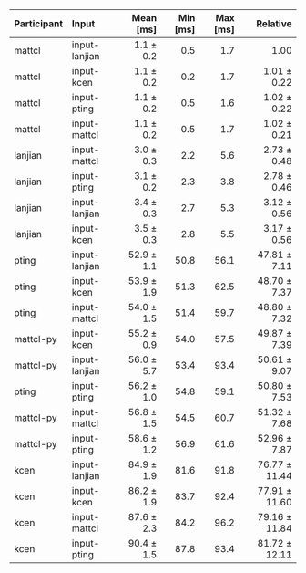 | Participant | Input | Mean [ms] | Min [ms] | Max [ms] | Relative |
|:---|:---|---:|---:|---:|---:|
| mattcl | input-lanjian | 1.1 ± 0.2 | 0.5 | 1.7 | 1.00 |
| mattcl | input-kcen | 1.1 ± 0.2 | 0.2 | 1.7 | 1.01 ± 0.22 |
| mattcl | input-pting | 1.1 ± 0.2 | 0.5 | 1.6 | 1.02 ± 0.22 |
| mattcl | input-mattcl | 1.1 ± 0.2 | 0.5 | 1.7 | 1.02 ± 0.21 |
| lanjian | input-mattcl | 3.0 ± 0.3 | 2.2 | 5.6 | 2.73 ± 0.48 |
| lanjian | input-pting | 3.1 ± 0.2 | 2.3 | 3.8 | 2.78 ± 0.46 |
| lanjian | input-lanjian | 3.4 ± 0.3 | 2.7 | 5.3 | 3.12 ± 0.56 |
| lanjian | input-kcen | 3.5 ± 0.3 | 2.8 | 5.5 | 3.17 ± 0.56 |
| pting | input-lanjian | 52.9 ± 1.1 | 50.8 | 56.1 | 47.81 ± 7.11 |
| pting | input-kcen | 53.9 ± 1.9 | 51.3 | 62.5 | 48.70 ± 7.37 |
| pting | input-mattcl | 54.0 ± 1.5 | 51.4 | 59.7 | 48.80 ± 7.32 |
| mattcl-py | input-kcen | 55.2 ± 0.9 | 54.0 | 57.5 | 49.87 ± 7.39 |
| mattcl-py | input-lanjian | 56.0 ± 5.7 | 53.4 | 93.4 | 50.61 ± 9.07 |
| pting | input-pting | 56.2 ± 1.0 | 54.8 | 59.1 | 50.80 ± 7.53 |
| mattcl-py | input-mattcl | 56.8 ± 1.5 | 54.5 | 60.7 | 51.32 ± 7.68 |
| mattcl-py | input-pting | 58.6 ± 1.2 | 56.9 | 61.6 | 52.96 ± 7.87 |
| kcen | input-lanjian | 84.9 ± 1.9 | 81.6 | 91.8 | 76.77 ± 11.44 |
| kcen | input-kcen | 86.2 ± 1.9 | 83.7 | 92.4 | 77.91 ± 11.60 |
| kcen | input-mattcl | 87.6 ± 2.3 | 84.2 | 96.2 | 79.16 ± 11.84 |
| kcen | input-pting | 90.4 ± 1.5 | 87.8 | 93.4 | 81.72 ± 12.11 |
